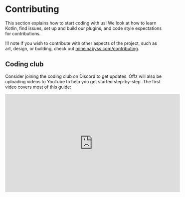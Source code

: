 # Contributing

This section explains how to start coding with us! We look at how to learn Kotlin, find issues, set up and build our plugins, and code style expectations for contributions.

!!! note
    If you wish to contribute with other aspects of the project, such as art, design, or building, check out [mineinabyss.com/contributing](https://mineinabyss.com/contributing).

## Coding club

Consider joining the coding club on Discord to get updates. Offz will also be uploading videos to YouTube to help you get started step-by-step. The first video covers most of this guide:

<iframe width="560" height="315" src="https://www.youtube.com/embed/videoseries?list=PLMyCQwB_CBb4taPc7-m5Ke3JnaWc2Yp39" title="YouTube video player" frameborder="0" allow="accelerometer; autoplay; clipboard-write; encrypted-media; gyroscope; picture-in-picture" allowfullscreen></iframe>
